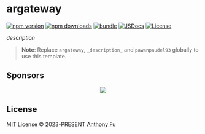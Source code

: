 # argateway

[![npm version][npm-version-src]][npm-version-href]
[![npm downloads][npm-downloads-src]][npm-downloads-href]
[![bundle][bundle-src]][bundle-href]
[![JSDocs][jsdocs-src]][jsdocs-href]
[![License][license-src]][license-href]

_description_

> **Note**:
> Replace `argateway`, `_description_` and `pawanpaudel93` globally to use this template.

## Sponsors

<p align="center">
  <a href="https://cdn.jsdelivr.net/gh/pawanpaudel93/static/sponsors.svg">
    <img src='https://cdn.jsdelivr.net/gh/pawanpaudel93/static/sponsors.svg'/>
  </a>
</p>

## License

[MIT](./LICENSE) License © 2023-PRESENT [Anthony Fu](https://github.com/pawanpaudel93)

<!-- Badges -->

[npm-version-src]: https://img.shields.io/npm/v/argateway?style=flat&colorA=080f12&colorB=1fa669
[npm-version-href]: https://npmjs.com/package/argateway
[npm-downloads-src]: https://img.shields.io/npm/dm/argateway?style=flat&colorA=080f12&colorB=1fa669
[npm-downloads-href]: https://npmjs.com/package/argateway
[bundle-src]: https://img.shields.io/bundlephobia/minzip/argateway?style=flat&colorA=080f12&colorB=1fa669&label=minzip
[bundle-href]: https://bundlephobia.com/result?p=argateway
[license-src]: https://img.shields.io/github/license/pawanpaudel93/argateway.svg?style=flat&colorA=080f12&colorB=1fa669
[license-href]: https://github.com/pawanpaudel93/argateway/blob/main/LICENSE
[jsdocs-src]: https://img.shields.io/badge/jsdocs-reference-080f12?style=flat&colorA=080f12&colorB=1fa669
[jsdocs-href]: https://www.jsdocs.io/package/argateway
